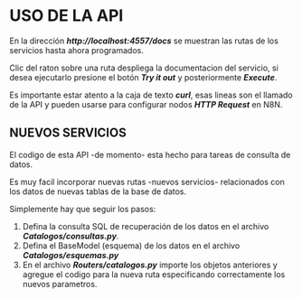 # USO DE LA API 

En la dirección ***http://localhost:4557/docs*** se muestran las rutas de los servicios hasta ahora programados. 

Clic del raton sobre una ruta despliega la documentacion del servicio, si desea ejecutarlo presione el botón ***Try it out*** y posteriormente ***Execute***.

Es importante estar atento a la caja de texto ***curl***, esas lineas son el llamado de la API y pueden usarse para configurar nodos ***HTTP Request*** en N8N.

## NUEVOS SERVICIOS

El codigo de esta API -de momento- esta hecho para tareas de consulta de datos. 

Es muy facil incorporar nuevas rutas -nuevos servicios- relacionados con los datos de nuevas tablas de la base de datos.

Simplemente hay que seguir los pasos:

1. Defina la consulta SQL de recuperación de los datos en el archivo ***Catalogos/consultas.py***.
2. Defina el BaseModel (esquema) de los datos en el archivo ***Catalogos/esquemas.py***
3. En el archivo ***Routers/catalogos.py*** importe los objetos anteriores y agregue el codigo para la nueva ruta especificando correctamente los nuevos parametros.  
